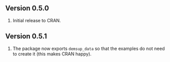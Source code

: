 ## Version 0.5.0
1. Initial release to CRAN.

## Version 0.5.1
1. The package now exports `demsup_data` so that the examples do not need to create it (this makes CRAN happy).
